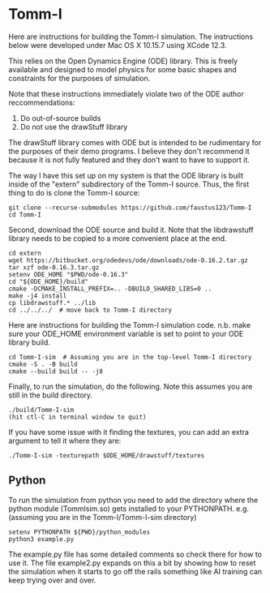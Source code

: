 # Tomm-I

Here are instructions for building the Tomm-I simulation. The
instructions below were developed under Mac OS X 10.15.7 using
XCode 12.3.

This relies on the Open Dynamics Engine (ODE) library. This is
freely available and designed to model physics for some basic
shapes and constraints for the purposes of simulation.  

Note that these instructions immediately violate two of the ODE
author reccommendations:

1. Do out-of-source builds
2. Do not use the drawStuff library

The drawStuff library comes with ODE but is intended to be
rudimentary for the purposes of their demo programs. I believe
they don't recommend it because it is not fully featured and
they don't want to have to support it.

The way I have this set up on my system is that the ODE library
is built inside of the "extern" subdirectory of the Tomm-I
source. Thus, the first thing to do is clone the Tomm-I source:
```
git clone --recurse-submodules https://github.com/faustus123/Tomm-I
cd Tomm-I
```

Second, download the ODE source and build it. Note that the 
libdrawstuff library needs to be copied to a more convenient
place at the end.
```
cd extern
wget https://bitbucket.org/odedevs/ode/downloads/ode-0.16.2.tar.gz
tar xzf ode-0.16.3.tar.gz
setenv ODE_HOME "$PWD/ode-0.16.3"
cd "${ODE_HOME}/build"
cmake -DCMAKE_INSTALL_PREFIX=.. -DBUILD_SHARED_LIBS=0 ..
make -j4 install
cp libdrawstuff.* ../lib
cd ../../../  # move back to Tomm-I directory
```

Here are instructions for building the Tomm-I simulation code. 
n.b. make sure your ODE_HOME environment variable is set to point
to your ODE library build. 
```
cd Tomm-I-sim  # Assuming you are in the top-level Tomm-I directory
cmake -S . -B build
cmake --build build -- -j8
```

Finally, to run the simulation, do the following. Note this assumes
you are still in the build directory.
```
./build/Tomm-I-sim
(hit ctl-C in terminal window to quit)
```
If you have some issue with it finding the textures, you can add an
extra argument to tell it where they are:
```
./Tomm-I-sim -texturepath $ODE_HOME/drawstuff/textures
```

## Python
To run the simulation from python you need to add the directory where
the python module (TommIsim.so) gets installed to your PYTHONPATH.
e.g. (assuming you are in the Tomm-I/Tomm-I-sim directory)

```
setenv PYTHONPATH ${PWD}/python_modules
python3 example.py
```

The example.py file has some detailed comments so check there for how
to use it. The file example2.py expands on this a bit by showing how
to reset the simulation when it starts to go off the rails something
like AI training can keep trying over and over.
